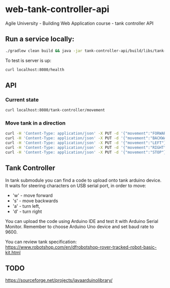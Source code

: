 # web-tank-controller-api
Agile University - Building Web Application course - tank controller API

## Run a service locally:

```bash
./gradlew clean build && java -jar tank-controller-api/build/libs/tank-controller-api*.jar
```
 To test is server is up:
 
 ```bash
curl localhost:8080/health
```

## API

### Current state
```bash
curl localhost:8080/tank-controller/movement
```

### Move tank in a direction
```bash
curl -H 'Content-Type: application/json' -X PUT -d '{"movement":"FORWARD"}' localhost:8080/tank-controller/movement
curl -H 'Content-Type: application/json' -X PUT -d '{"movement":"BACKWARD"}' localhost:8080/tank-controller/movement
curl -H 'Content-Type: application/json' -X PUT -d '{"movement":"LEFT"}' localhost:8080/tank-controller/movement
curl -H 'Content-Type: application/json' -X PUT -d '{"movement":"RIGHT"}' localhost:8080/tank-controller/movement
curl -H 'Content-Type: application/json' -X PUT -d '{"movement":"STOP"}' localhost:8080/tank-controller/movement
```

## Tank Controller

In tank submodule you can find a code to upload onto tank arduino device.
It waits for steering characters on USB serial port, in order to move:
- 'w' - move forward
- 's' - move backwards
- 'a' - turn left, 
- 'd' - turn right

You can upload the code using Arduino IDE and test it with Arduino Serial Monitor.
Remember to choose Arduino Uno device and set baud rate to 9600.

You can review tank specification: https://www.robotshop.com/en/dfrobotshop-rover-tracked-robot-basic-kit.html

## TODO

https://sourceforge.net/projects/javaarduinolibrary/ 
   